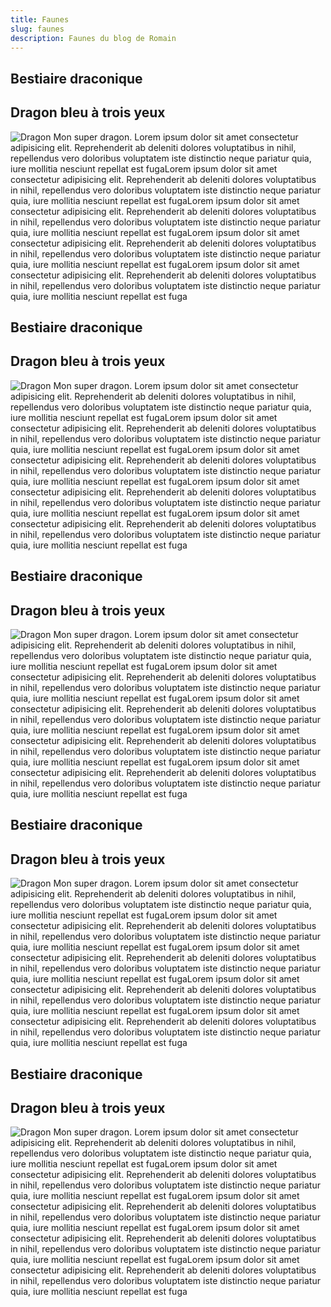 ```yaml
---
title: Faunes
slug: faunes
description: Faunes du blog de Romain
---
```


<section class="section-impair">

# Bestiaire draconique

## Dragon bleu à trois yeux

![Dragon](assets/pictures/faunes/dragon.jpg) Mon super dragon. Lorem ipsum dolor sit amet consectetur adipisicing elit. Reprehenderit ab deleniti dolores voluptatibus in nihil, repellendus vero
doloribus voluptatem iste distinctio neque pariatur quia, iure mollitia nesciunt repellat est fugaLorem ipsum dolor sit amet consectetur adipisicing elit. Reprehenderit ab deleniti dolores voluptatibus in nihil, repellendus vero
doloribus voluptatem iste distinctio neque pariatur quia, iure mollitia nesciunt repellat est fugaLorem ipsum dolor sit amet consectetur adipisicing elit. Reprehenderit ab deleniti dolores voluptatibus in nihil, repellendus vero
doloribus voluptatem iste distinctio neque pariatur quia, iure mollitia nesciunt repellat est fugaLorem ipsum dolor sit amet consectetur adipisicing elit. Reprehenderit ab deleniti dolores voluptatibus in nihil, repellendus vero
doloribus voluptatem iste distinctio neque pariatur quia, iure mollitia nesciunt repellat est fugaLorem ipsum dolor sit amet consectetur adipisicing elit. Reprehenderit ab deleniti dolores voluptatibus in nihil, repellendus vero
doloribus voluptatem iste distinctio neque pariatur quia, iure mollitia nesciunt repellat est fuga

</section>

<div class="separation"></div>

<section class="section-pair    ">

# Bestiaire draconique

## Dragon bleu à trois yeux

![Dragon](assets/pictures/faunes/dragon.jpg) Mon super dragon. Lorem ipsum dolor sit amet consectetur adipisicing elit. Reprehenderit ab deleniti dolores voluptatibus in nihil, repellendus vero
doloribus voluptatem iste distinctio neque pariatur quia, iure mollitia nesciunt repellat est fugaLorem ipsum dolor sit amet consectetur adipisicing elit. Reprehenderit ab deleniti dolores voluptatibus in nihil, repellendus vero
doloribus voluptatem iste distinctio neque pariatur quia, iure mollitia nesciunt repellat est fugaLorem ipsum dolor sit amet consectetur adipisicing elit. Reprehenderit ab deleniti dolores voluptatibus in nihil, repellendus vero
doloribus voluptatem iste distinctio neque pariatur quia, iure mollitia nesciunt repellat est fugaLorem ipsum dolor sit amet consectetur adipisicing elit. Reprehenderit ab deleniti dolores voluptatibus in nihil, repellendus vero
doloribus voluptatem iste distinctio neque pariatur quia, iure mollitia nesciunt repellat est fugaLorem ipsum dolor sit amet consectetur adipisicing elit. Reprehenderit ab deleniti dolores voluptatibus in nihil, repellendus vero
doloribus voluptatem iste distinctio neque pariatur quia, iure mollitia nesciunt repellat est fuga

</section>

<div class="separation-pair"></div>

<section class="section-impair">

# Bestiaire draconique

## Dragon bleu à trois yeux

![Dragon](assets/pictures/faunes/dragon.jpg) Mon super dragon. Lorem ipsum dolor sit amet consectetur adipisicing elit. Reprehenderit ab deleniti dolores voluptatibus in nihil, repellendus vero
doloribus voluptatem iste distinctio neque pariatur quia, iure mollitia nesciunt repellat est fugaLorem ipsum dolor sit amet consectetur adipisicing elit. Reprehenderit ab deleniti dolores voluptatibus in nihil, repellendus vero
doloribus voluptatem iste distinctio neque pariatur quia, iure mollitia nesciunt repellat est fugaLorem ipsum dolor sit amet consectetur adipisicing elit. Reprehenderit ab deleniti dolores voluptatibus in nihil, repellendus vero
doloribus voluptatem iste distinctio neque pariatur quia, iure mollitia nesciunt repellat est fugaLorem ipsum dolor sit amet consectetur adipisicing elit. Reprehenderit ab deleniti dolores voluptatibus in nihil, repellendus vero
doloribus voluptatem iste distinctio neque pariatur quia, iure mollitia nesciunt repellat est fugaLorem ipsum dolor sit amet consectetur adipisicing elit. Reprehenderit ab deleniti dolores voluptatibus in nihil, repellendus vero
doloribus voluptatem iste distinctio neque pariatur quia, iure mollitia nesciunt repellat est fuga

</section>

<div class="separation"></div>

<section class="section-pair    ">

# Bestiaire draconique

## Dragon bleu à trois yeux

![Dragon](assets/pictures/faunes/dragon.jpg) Mon super dragon. Lorem ipsum dolor sit amet consectetur adipisicing elit. Reprehenderit ab deleniti dolores voluptatibus in nihil, repellendus vero
doloribus voluptatem iste distinctio neque pariatur quia, iure mollitia nesciunt repellat est fugaLorem ipsum dolor sit amet consectetur adipisicing elit. Reprehenderit ab deleniti dolores voluptatibus in nihil, repellendus vero
doloribus voluptatem iste distinctio neque pariatur quia, iure mollitia nesciunt repellat est fugaLorem ipsum dolor sit amet consectetur adipisicing elit. Reprehenderit ab deleniti dolores voluptatibus in nihil, repellendus vero
doloribus voluptatem iste distinctio neque pariatur quia, iure mollitia nesciunt repellat est fugaLorem ipsum dolor sit amet consectetur adipisicing elit. Reprehenderit ab deleniti dolores voluptatibus in nihil, repellendus vero
doloribus voluptatem iste distinctio neque pariatur quia, iure mollitia nesciunt repellat est fugaLorem ipsum dolor sit amet consectetur adipisicing elit. Reprehenderit ab deleniti dolores voluptatibus in nihil, repellendus vero
doloribus voluptatem iste distinctio neque pariatur quia, iure mollitia nesciunt repellat est fuga

</section>

<div class="separation-pair"></div>

<section class="section-impair">

# Bestiaire draconique

## Dragon bleu à trois yeux

![Dragon](assets/pictures/faunes/dragon.jpg) Mon super dragon. Lorem ipsum dolor sit amet consectetur adipisicing elit. Reprehenderit ab deleniti dolores voluptatibus in nihil, repellendus vero
doloribus voluptatem iste distinctio neque pariatur quia, iure mollitia nesciunt repellat est fugaLorem ipsum dolor sit amet consectetur adipisicing elit. Reprehenderit ab deleniti dolores voluptatibus in nihil, repellendus vero
doloribus voluptatem iste distinctio neque pariatur quia, iure mollitia nesciunt repellat est fugaLorem ipsum dolor sit amet consectetur adipisicing elit. Reprehenderit ab deleniti dolores voluptatibus in nihil, repellendus vero
doloribus voluptatem iste distinctio neque pariatur quia, iure mollitia nesciunt repellat est fugaLorem ipsum dolor sit amet consectetur adipisicing elit. Reprehenderit ab deleniti dolores voluptatibus in nihil, repellendus vero
doloribus voluptatem iste distinctio neque pariatur quia, iure mollitia nesciunt repellat est fugaLorem ipsum dolor sit amet consectetur adipisicing elit. Reprehenderit ab deleniti dolores voluptatibus in nihil, repellendus vero
doloribus voluptatem iste distinctio neque pariatur quia, iure mollitia nesciunt repellat est fuga

</section>
